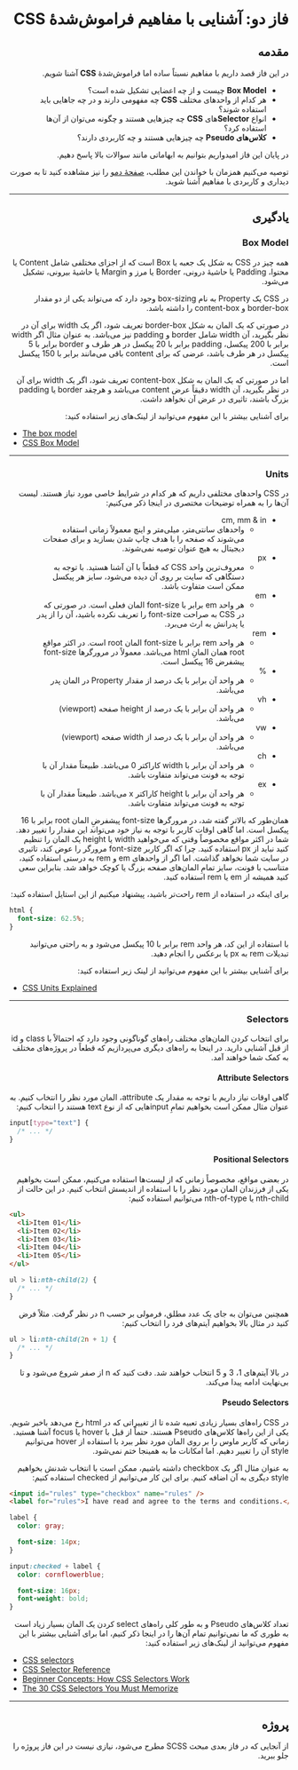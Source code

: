 <div dir="rtl">

# فاز دو: آشنایی با مفاهیم فراموش‌شدۀ CSS

## مقدمه

در این فاز قصد داریم با مفاهیم نسبتاً ساده اما فراموش‌شدۀ **CSS** آشنا شویم.

- **Box Model** چیست و از چه اعضایی تشکیل شده است؟
- هر کدام از واحدهای مختلف **CSS** چه مفهومی دارند و در چه جاهایی باید استفاده شوند؟
- انواع **Selector**های **CSS** چه چیزهایی هستند و چگونه می‌توان از آن‌ها استفاده کرد؟
- **کلاس‌های Pseudo** چه چیزهایی هستند و چه کاربردی دارند؟

در پایان این فاز امیدواریم بتوانیم به ابهاماتی مانند سوالات بالا پاسخ دهیم.

توصیه می‌کنیم همزمان با خواندن این مطلب،
[صفحۀ دمو](https://star-academy.github.io/codestar-internship/Demos/Frontend/pages/PhaseF02-CSS/index.html)
را نیز مشاهده کنید تا به صورت دیداری و کاربردی با مفاهیم آشنا شوید.

---

## یادگیری

### Box Model

همه چیز در CSS به شکل یک جعبه یا Box است
که از اجزای مختلفی شامل Content یا محتوا، Padding یا حاشیۀ درونی، Border یا مرز و Margin یا حاشیۀ بیرونی،
تشکیل می‌شود.

در CSS یک Property به نام box-sizing وجود دارد
که می‌تواند یکی از دو مقدار border-box و content-box را داشته باشد.

در صورتی که یک المان به شکل border-box تعریف شود، اگر یک width برای آن در نظر بگیرید،
آن width شامل border و padding نیز می‌باشد.
به عنوان مثال اگر width برابر با 200 پیکسل،
padding برابر با 20 پیکسل در هر طرف
و border برابر با 5 پیکسل در هر طرف باشد،
عرضی که برای content باقی می‌مانند برابر با 150 پیکسل است.

اما در صورتی که یک المان به شکل content-box تعریف شود، اگر یک width برای آن در نظر بگیرید،
آن width دقیقاً عرض content می‌باشد
و هرچقد border یا padding بزرگ باشند،
تاثیری در عرض آن نخواهد داشت.

برای آشنایی بیشتر با این مفهوم می‌توانید از لینک‌های زیر استفاده کنید:

<div dir="ltr">

- [The box model](https://developer.mozilla.org/en-US/docs/Learn/CSS/Building_blocks/The_box_model)
- [CSS Box Model](https://www.w3schools.com/css/css_boxmodel.asp)

</div>

---

### Units

در CSS واحدهای مختلفی داریم که هر کدام در شرایط خاصی مورد نیاز هستند.
لیست آن‌ها را به همراه توضیحات مختصری در اینجا ذکر می‌کنیم:

- cm, mm & in
  - واحدهای سانتی‌متر، میلی‌متر و اینچ معمولاً زمانی استفاده می‌شوند که صفحه را با هدف چاپ شدن بسازید و برای صفحات دیجیتال به هیچ عنوان توصیه نمی‌شوند.
- px
  - معروف‌ترین واحد CSS که قطعاً با آن آشنا هستید. با توجه به دستگاهی که سایت بر روی آن دیده می‌شود، سایز هر پیکسل ممکن است متفاوت باشد.
- em
  - هر واحد em برابر با font-size المان فعلی است. در صورتی که در CSS به صراحت font-size را تعریف نکرده باشید، آن را از پدر یا پدرانش به ارث می‌برد.
- rem
  - هر واحد rem برابر با font-size المان root است. در اکثر مواقع root همان المانِ html می‌باشد. معمولاً در مرورگرها font-size پیشفرض 16 پیکسل است.
- %
  - هر واحد آن برابر با یک درصد از مقدار Property در المان پدر می‌باشد.
- vh
  - هر واحد آن برابر با یک درصد از height صفحه (viewport) می‌باشد.
- vw
  - هر واحد آن برابر با یک درصد از width صفحه (viewport) می‌باشد.
- ch
  - هر واحد آن برابر با width کاراکتر 0 می‌باشد. طبیعتاً مقدار آن با توجه به فونت می‌تواند متفاوت باشد.
- ex
  - هر واحد آن برابر با height کاراکتر x می‌باشد. طبیعتاً مقدار آن با توجه به فونت می‌تواند متفاوت باشد.

همان‌طور که بالاتر گفته شد، در مرورگرها font-size پیشفرضِ المان root برابر با 16 پیکسل است.
اما گاهی اوقات کاربر با توجه به نیاز خود می‌تواند این مقدار را تغییر دهد.
شما در اکثر مواقع مخصوصاً وقتی که می‌خواهید width یا height یک المان را تنظیم کنید نباید از px استفاده کنید.
چرا که اگر کاربر font-size مرورگر را عوض کند، تاثیری در سایت شما نخواهد گذاشت.
اما اگر از واحدهای em و rem به درستی استفاده کنید، متناسب با فونت، سایز تمامِ المان‌های صفحه بزرگ یا کوچک خواهد شد.
بنابراین سعی کنید همیشه از em یا rem استفاده کنید.

برای اینکه در استفاده از rem راحت‌تر باشید، پیشنهاد میکنیم از این استایل استفاده کنید:

<div dir="ltr">

```css
html {
  font-size: 62.5%;
}
```

</div>

با استفاده از این کد، هر واحد rem برابر با 10 پیکسل می‌شود و به راحتی می‌توانید تبدیلات rem به px یا برعکس را انجام دهید.

برای آشنایی بیشتر با این مفهوم می‌توانید از لینک زیر استفاده کنید:

<div dir="ltr">

- [CSS Units Explained](https://www.digitalocean.com/community/tutorials/css-css-units-explained)

</div>

---

### Selectors

برای انتخاب کردن المان‌های مختلف راه‌های گوناگونی وجود دارد که احتمالاً با class و id از قبل آشنایی دارید.
در اینجا به راه‌های دیگری می‌پردازیم که قطعاً در پروژه‌های مختلف به کمک شما خواهند آمد.

#### Attribute Selectors

گاهی اوقات نیاز داریم با توجه به مقدار یک attribute، المان مورد نظر را انتخاب کنیم.
به عنوان مثال ممکن است بخواهیم تمامِ inputهایی که از نوع text هستند را انتخاب کنیم:

<div dir="ltr">

```css
input[type="text"] {
  /* ... */
}
```

</div>

#### Positional Selectors

در بعضی مواقع، مخصوصاً زمانی که از لیست‌ها استفاده می‌کنیم،
ممکن است بخواهیم یکی از فرزندان المان مورد نظر را با استفاده از اندیسش انتخاب کنیم.
در این حالت از nth-child یا nth-of-type می‌توانیم استفاده کنیم:

<div dir="ltr">

```html
<ul>
  <li>Item 01</li>
  <li>Item 02</li>
  <li>Item 03</li>
  <li>Item 04</li>
  <li>Item 05</li>
</ul>
```

```css
ul > li:nth-child(2) {
  /* ... */
}
```

</div>

همچنین می‌توان به جای یک عدد مطلق، فرمولی بر حسب n در نظر گرفت.
مثلاً فرض کنید در مثال بالا بخواهیم آیتم‌های فرد را انتخاب کنیم:

<div dir="ltr">

```css
ul > li:nth-child(2n + 1) {
  /* ... */
}
```

</div>

در بالا آیتم‌های 1، 3 و 5 انتخاب خواهند شد.
دقت کنید که n از صفر شروع می‌شود و تا بی‌نهایت ادامه پیدا می‌کند.

#### Pseudo Selectors

در CSS راه‌های بسیار زیادی تعبیه شده تا از تغییراتی که در html رخ می‌دهد باخبر شویم.
یکی از این راه‌ها کلاس‌های Pseudo هستند.
حتماً از قبل با hover یا focus آشنا هستید.
زمانی که کاربر ماوس را بر روی المان مورد نظر ببرد با استفاده از hover می‌توانیم style آن را تغییر دهیم.
اما امکانات ما به همینجا ختم نمی‌شود.

به عنوان مثال اگر یک checkbox داشته باشیم،
ممکن است با انتخاب شدنش بخواهیم style دیگری به آن اضافه کنیم.
برای این کار می‌توانیم از checked استفاده کنیم:

<div dir="ltr">

```html
<input id="rules" type="checkbox" name="rules" />
<label for="rules">I have read and agree to the terms and conditions.</label>
```

```css
label {
  color: gray;

  font-size: 14px;
}

input:checked + label {
  color: cornflowerblue;

  font-size: 16px;
  font-weight: bold;
}
```

</div>

تعداد کلاس‌های Pseudo و به طور کلی راه‌های select کردن یک المان بسیار زیاد است
به طوری که ما نمی‌توانیم تمام آن‌ها را در اینجا ذکر کنیم،
اما برای آشنایی بیشتر با این مفهوم می‌توانید از لینک‌های زیر استفاده کنید:

<div dir="ltr">

- [CSS selectors](https://developer.mozilla.org/en-US/docs/Web/CSS/CSS_Selectors)
- [CSS Selector Reference](https://www.w3schools.com/cssref/css_selectors.asp)
- [Beginner Concepts: How CSS Selectors Work](https://css-tricks.com/how-css-selectors-work/)
- [The 30 CSS Selectors You Must Memorize](https://code.tutsplus.com/tutorials/the-30-css-selectors-you-must-memorize--net-16048)

</div>

---

## پروژه

از آنجایی که در فاز بعدی مبحث SCSS مطرح می‌شود، نیازی نیست در این فاز پروژه را جلو ببرید.

</div>
